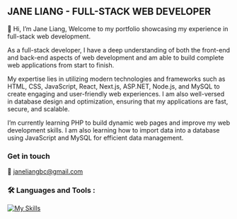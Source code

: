 ## JANE LIANG - FULL-STACK WEB DEVELOPER 


👋 Hi, I’m Jane Liang, Welcome to my portfolio showcasing my experience in full-stack web development.


As a full-stack developer, I have a deep understanding of both the front-end and back-end aspects of web development and am able to build complete web applications from start to finish.


My expertise lies in utilizing modern technologies and frameworks such as HTML, CSS, JavaScript, React, Next.js, ASP.NET, Node.js, and MySQL to create engaging and user-friendly web experiences. I am also well-versed in database design and optimization, ensuring that my applications are fast, secure, and scalable.


I’m currently learning PHP to build dynamic web pages and improve my web development skills. I am also learning how to import data into a database using JavaScript and MySQL for efficient data management.


### Get in touch
📩 janeliangbc@gmail.com


### 🛠️ Languages and Tools :
[![My Skills](https://skills.thijs.gg/icons?i=js,firebase,ts,react,php,docker,nodejs,markdown,mysql,mongodb,nextjs,postgres,prisma,figma,py)](https://skills.thijs.gg)

<!-- [![My Skills](https://skills.thijs.gg/icons?i=js,html,css,wasm)](https://skills.thijs.gg) -->

<!---
Cocoandjane/Cocoandjane is a ✨ special ✨ repository because its `README.md` (this file) appears on your GitHub profile.
You can click the Preview link to take a look at your changes.
--->
